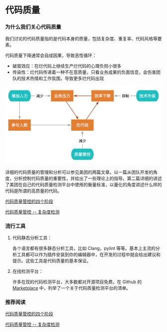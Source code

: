 # 代码质量

### 为什么我们关心代码质量

我们讨论的代码质量指的是代码本身的质量，包括复杂度、重复率、代码风格等要素。

代码质量下降通常会自成因果，导致恶性循环：

* 破窗效应：在烂代码上继续生产烂代码的心理负担小很多
* 传染性：烂代码传递着一种不在意质量，只看业务成果的负面信息，会伤害团队的技术热情和工作氛围，导致更多烂代码出现

![](../../../res/img/quality.png)

详细的代码质量的管理和分析可以参见美团的两篇文章。以一篇从团队开发的角度，分析控制代码质量的重要性，并给出了一些理论上的指导。第二篇详细的讲述了美团在自己的代码质量检测平台中使用的衡量标准，以量化的角度讲述什么样的代码是所谓的高质量的代码。

[代码质量管控的四个阶段](https://zhuanlan.zhihu.com/p/29231125)

[代码质量管控 -- 复杂度检测](https://zhuanlan.zhihu.com/p/29438120)


### 流行工具

1. 代码静态分析工具：

    各个语言都有很多静态分析工具，比如 Clang，pylint 等等。基本上主流的分析工具都可以作为插件安装到你的编辑器中，在开发的过程中就会给出建议和提示。这些工具是代码质量的基本保证。

2. 在线检测平台：

    许多在现的代码检测平台，大多数都对开源项目免费。在 Github 的 [Marketplace](https://github.com/marketplace/category/code-quality) 中，列举了一个关于代码质量检测平台的清单。

### 推荐阅读

[代码质量管控的四个阶段](https://zhuanlan.zhihu.com/p/29231125)

[代码质量管控 -- 复杂度检测](https://zhuanlan.zhihu.com/p/29438120)